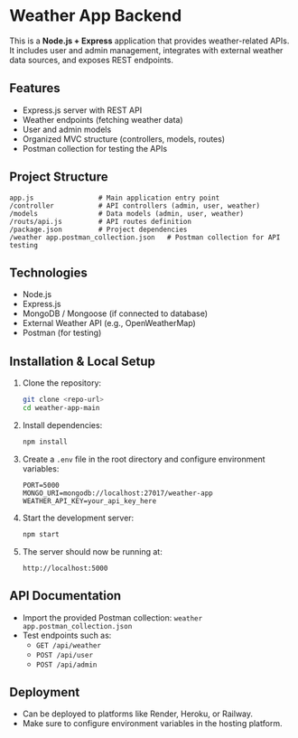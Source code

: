 # Weather App Backend

This is a **Node.js + Express** application that provides weather-related APIs.  
It includes user and admin management, integrates with external weather data sources, and exposes REST endpoints.

## Features
- Express.js server with REST API
- Weather endpoints (fetching weather data)
- User and admin models
- Organized MVC structure (controllers, models, routes)
- Postman collection for testing the APIs

## Project Structure
```
app.js                # Main application entry point
/controller           # API controllers (admin, user, weather)
/models               # Data models (admin, user, weather)
/routs/api.js         # API routes definition
/package.json         # Project dependencies
/weather app.postman_collection.json   # Postman collection for API testing
```

## Technologies
- Node.js
- Express.js
- MongoDB / Mongoose (if connected to database)
- External Weather API (e.g., OpenWeatherMap)
- Postman (for testing)

## Installation & Local Setup

1. Clone the repository:
   ```bash
   git clone <repo-url>
   cd weather-app-main
   ```

2. Install dependencies:
   ```bash
   npm install
   ```

3. Create a `.env` file in the root directory and configure environment variables:
   ```env
   PORT=5000
   MONGO_URI=mongodb://localhost:27017/weather-app
   WEATHER_API_KEY=your_api_key_here
   ```

4. Start the development server:
   ```bash
   npm start
   ```

5. The server should now be running at:
   ```
   http://localhost:5000
   ```

## API Documentation
- Import the provided Postman collection: `weather app.postman_collection.json`
- Test endpoints such as:
  - `GET /api/weather`
  - `POST /api/user`
  - `POST /api/admin`

## Deployment
- Can be deployed to platforms like Render, Heroku, or Railway.
- Make sure to configure environment variables in the hosting platform.

